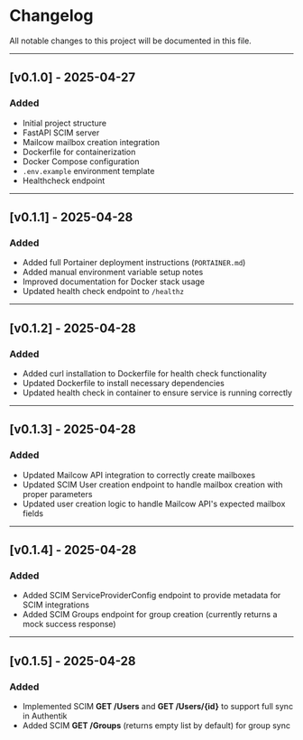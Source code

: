# Changelog

All notable changes to this project will be documented in this file.

---

## [v0.1.0] - 2025-04-27

### Added
- Initial project structure
- FastAPI SCIM server
- Mailcow mailbox creation integration
- Dockerfile for containerization
- Docker Compose configuration
- `.env.example` environment template
- Healthcheck endpoint

---

## [v0.1.1] - 2025-04-28

### Added
- Added full Portainer deployment instructions (`PORTAINER.md`)
- Added manual environment variable setup notes
- Improved documentation for Docker stack usage
- Updated health check endpoint to `/healthz`

---

## [v0.1.2] - 2025-04-28

### Added
- Added curl installation to Dockerfile for health check functionality
- Updated Dockerfile to install necessary dependencies
- Updated health check in container to ensure service is running correctly

---

## [v0.1.3] - 2025-04-28

### Added
- Updated Mailcow API integration to correctly create mailboxes
- Updated SCIM User creation endpoint to handle mailbox creation with proper parameters
- Updated user creation logic to handle Mailcow API's expected mailbox fields

---

## [v0.1.4] - 2025-04-28

### Added
- Added SCIM ServiceProviderConfig endpoint to provide metadata for SCIM integrations
- Added SCIM Groups endpoint for group creation (currently returns a mock success response)

---

## [v0.1.5] - 2025-04-28

### Added
- Implemented SCIM **GET /Users** and **GET /Users/{id}** to support full sync in Authentik
- Added SCIM **GET /Groups** (returns empty list by default) for group sync